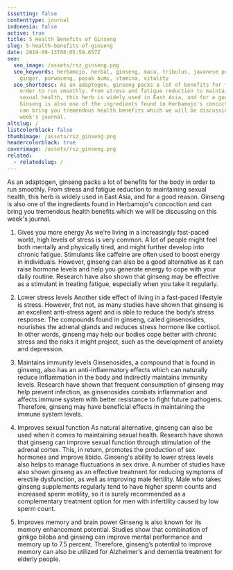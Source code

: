```yaml
---
issetting: false
contenttype: journal
indonesia: false
active: true
title: 5 Health Benefits of Ginseng
slug: 5-health-benefits-of-ginseng
date: 2019-09-13T06:05:59.657Z
seo:
  seo_image: /assets/rsz_ginseng.png
  seo_keywords: herbamojo, herbal, ginseng, maca, tribulus, javanese pepper, red
    ginger, purwoceng, pasak bumi, stamina, vitality
  seo_shortdesc: As an adaptogen, ginseng packs a lot of benefits for the body in
    order to run smoothly. From stress and fatigue reduction to maintaining
    sexual health, this herb is widely used in East Asia, and for a good reason.
    Ginseng is also one of the ingredients found in Herbamojo's concoction and
    can bring you tremendous health benefits which we will be discussing on this
    week's journal.
altslug: /
listcolorblack: false
thumbimage: /assets/rsz_ginseng.png
headercolorblack: true
coverimage: /assets/rsz_ginseng.png
related:
  - relatedslug: /
---
```

As an adaptogen, ginseng packs a lot of benefits for the body in order to run smoothly. From stress and fatigue reduction to maintaining sexual health, this herb is widely used in East Asia, and for a good reason. Ginseng is also one of the ingredients found in Herbamojo's concoction and can bring you tremendous health benefits which we will be discussing on this week's journal.

1. Gives you more energy
	As we're living in a increasingly fast-paced world, high levels of stress is very common. A lot of people might feel both mentally and physically tired, and might further develop into chronic fatigue. Stimulants like caffeine are often used to boost energy in individuals. However, ginseng can also be a good alternative as it can raise hormone levels and help you generate energy to cope with your daily routine. Research have also shown that ginseng may be effective as a stimulant in treating fatigue, especially when you take it regularly. 

2. Lower stress levels
	Another side effect of living in a fast-paced lifestyle is stress. However, fret not, as many studies have shown that ginseng is an excellent anti-stress agent and is able to reduce the body’s stress response. The compounds found in ginseng, called ginsenosides, nourishes the adrenal glands and reduces stress hormone like cortisol. In other words, ginseng may help our bodies cope better with chronic stress and the risks it might project, such as the development of anxiety and depression. 

3. Maintains immunity levels
	Ginsenosides, a compound that is found in ginseng, also has an anti-inflammatory effects which can naturally reduce inflammation in the body and indirectly maintains immunity levels. Research have shown that frequent consumption of ginseng may help prevent infection, as ginsenosides combats inflammation and affects immune system with better resistance to fight future pathogens. Therefore, ginseng may have beneficial effects in maintaining the immune system levels.

4. Improves sexual function
	As natural alternative, ginseng can also be used when it comes to maintaining sexual health. Research have shown that ginseng can improve sexual function through stimulation of the adrenal cortex. This, in return, promotes the production of sex hormones and improve libido. Ginseng's ability to lower stress levels also helps to manage fluctuations in sex drive. 
	A number of studies have also shown ginseng as an effective treatment for reducing symptoms of erectile dysfunction, as well as improving male fertility. Male who takes ginseng supplements regularly tend to have higher sperm counts and increased sperm motility, so it is surely recommended as a complementary treatment option for men with infertility caused by low sperm count.

5. Improves memory and brain power
	Ginseng is also known for its memory enhancement potential. Studies show that combination of ginkgo biloba and ginseng can improve mental performance and memory up to 7.5 percent. Therefore, ginseng’s potential to improve memory can also be utilized for Alzheimer’s and dementia treatment for elderly people.
